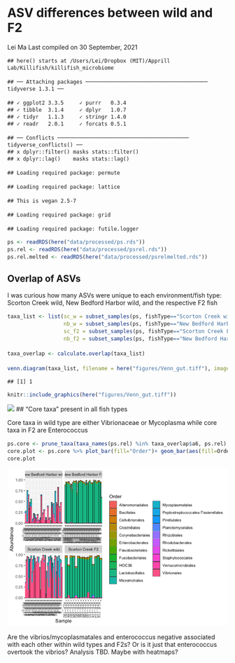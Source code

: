 ASV differences between wild and F2
================
Lei Ma
Last compiled on 30 September, 2021

    ## here() starts at /Users/Lei/Dropbox (MIT)/Apprill Lab/Killifish/killifish_microbiome

    ## ── Attaching packages ─────────────────────────────────────── tidyverse 1.3.1 ──

    ## ✓ ggplot2 3.3.5     ✓ purrr   0.3.4
    ## ✓ tibble  3.1.4     ✓ dplyr   1.0.7
    ## ✓ tidyr   1.1.3     ✓ stringr 1.4.0
    ## ✓ readr   2.0.1     ✓ forcats 0.5.1

    ## ── Conflicts ────────────────────────────────────────── tidyverse_conflicts() ──
    ## x dplyr::filter() masks stats::filter()
    ## x dplyr::lag()    masks stats::lag()

    ## Loading required package: permute

    ## Loading required package: lattice

    ## This is vegan 2.5-7

    ## Loading required package: grid

    ## Loading required package: futile.logger

``` r
ps <- readRDS(here("data/processed/ps.rds"))
ps.rel <- readRDS(here("data/processed/psrel.rds"))
ps.rel.melted <- readRDS(here("data/processed/psrelmelted.rds"))
```

## Overlap of ASVs

I was curious how many ASVs were unique to each environment/fish type:
Scorton Creek wild, New Bedford Harbor wild, and the respective F2 fish

``` r
taxa_list <- list(sc_w = subset_samples(ps, fishType=="Scorton Creek wild") %>% prune_taxa(taxa_sums(.)>0,.) %>% taxa_names(),
                  nb_w = subset_samples(ps, fishType=="New Bedford Harbor wild") %>% prune_taxa(taxa_sums(.)>0,.) %>% taxa_names(),
                  sc_f2 = subset_samples(ps, fishType=="Scorton Creek F2") %>% prune_taxa(taxa_sums(.)>0,.) %>% taxa_names(),
                  nb_f2 = subset_samples(ps, fishType=="New Bedford Harbor F2") %>% prune_taxa(taxa_sums(.)>0,.) %>% taxa_names())

taxa_overlap <- calculate.overlap(taxa_list)

venn.diagram(taxa_list, filename = here("figures/Venn_gut.tiff"), imagetype="tiff", main="Venn diagram of taxa shared between fish types")
```

    ## [1] 1

``` r
knitr::include_graphics(here("figures/Venn_gut.tiff"))
```

![](/Users/Lei/Dropbox%20(MIT)/Apprill%20Lab/Killifish/killifish_microbiome/figures/Venn_gut.tiff)<!-- -->
\#\# “Core taxa” present in all fish types

Core taxa in wild type are either Vibrionaceae or Mycoplasma while core
taxa in F2 are Enterococcus

``` r
ps.core <- prune_taxa(taxa_names(ps.rel) %in% taxa_overlap$a6, ps.rel) %>% subset_samples(sampleType=="gut")
core.plot <- ps.core %>% plot_bar(fill="Order")+ geom_bar(aes(fill=Order), stat="identity", position="stack")+facet_wrap(~fishType, scales="free_x")
core.plot
```

![](3_ASV_differences_files/figure-gfm/core-1.png)<!-- -->

Are the vibrios/mycoplasmatales and enterococcus negative associated
with each other within wild types and F2s? Or is it just that
enterococcus overtook the vibrios? Analysis TBD. Maybe with heatmaps?
